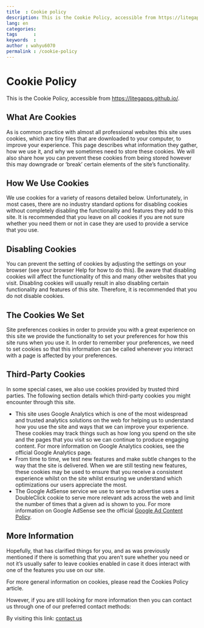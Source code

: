 ```yaml
---
title  : Cookie policy
description: This is the Cookie Policy, accessible from https://litegapps.github.io/
lang: en
categories:
tags      :
keywords  :
author : wahyu6070
permalink : /cookie-policy
---
```




# Cookie Policy

This is the Cookie Policy, accessible from https://litegapps.github.io/.

## What Are Cookies
As is common practice with almost all professional websites this site uses cookies, which are tiny files that are downloaded to your computer, to improve your experience. This page describes what information they gather, how we use it, and why we sometimes need to store these cookies. We will also share how you can prevent these cookies from being stored however this may downgrade or ‘break’ certain elements of the site’s functionality.

## How We Use Cookies
We use cookies for a variety of reasons detailed below. Unfortunately, in most cases, there are no industry standard options for disabling cookies without completely disabling the functionality and features they add to this site. It is recommended that you leave on all cookies if you are not sure whether you need them or not in case they are used to provide a service that you use.

## Disabling Cookies
You can prevent the setting of cookies by adjusting the settings on your browser (see your browser Help for how to do this). Be aware that disabling cookies will affect the functionality of this and many other websites that you visit. Disabling cookies will usually result in also disabling certain functionality and features of this site. Therefore, it is recommended that you do not disable cookies.

## The Cookies We Set
Site preferences cookies in order to provide you with a great experience on this site we provide the functionality to set your preferences for how this site runs when you use it. In order to remember your preferences, we need to set cookies so that this information can be called whenever you interact with a page is affected by your preferences.

## Third-Party Cookies
In some special cases, we also use cookies provided by trusted third parties. The following section details which third-party cookies you might encounter through this site.
- This site uses Google Analytics which is one of the most widespread and trusted analytics solutions on the web for helping us to understand how you use the site and ways that we can improve your experience. These cookies may track things such as how long you spend on the site and the pages that you visit so we can continue to produce engaging content. For more information on Google Analytics cookies, see the official Google Analytics page.
- From time to time, we test new features and make subtle changes to the way that the site is delivered. When we are still testing new features, these cookies may be used to ensure that you receive a consistent experience whilst on the site whilst ensuring we understand which optimizations our users appreciate the most.
- The Google AdSense service we use to serve to advertise uses a DoubleClick cookie to serve more relevant ads across the web and limit the number of times that a given ad is shown to you. For more information on Google AdSense see the official [Google Ad Content Policy](https://policies.google.com/technologies/ads).

## More Information
Hopefully, that has clarified things for you, and as was previously mentioned if there is something that you aren’t sure whether you need or not it’s usually safer to leave cookies enabled in case it does interact with one of the features you use on our site.

For more general information on cookies, please read the Cookies Policy article.

However, if you are still looking for more information then you can contact us through one of our preferred contact methods:

By visiting this link: [contact us](/contact.html)
